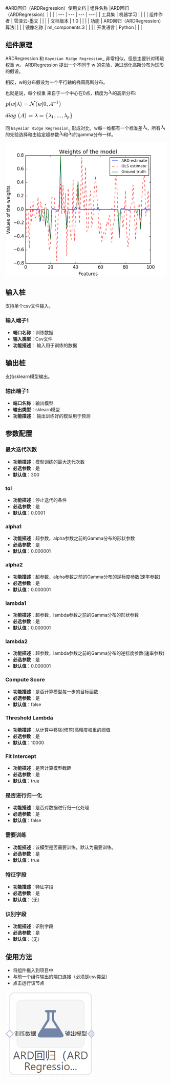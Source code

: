 #ARD回归（ARDRegression）使用文档
| 组件名称 |ARD回归（ARDRegression）|  |  |
| --- | --- | --- | --- |
| 工具集 | 机器学习 |  |  |
| 组件作者 | 雪浪云-墨文 |  |  |
| 文档版本 | 1.0 |  |  |
| 功能 | ARD回归（ARDRegression）算法|  |  |
| 镜像名称 | ml_components:3 |  |  |
| 开发语言 | Python |  |  |

## 组件原理
ARDRegression 和 `Bayesian Ridge Regression`_ 非常相似，但是主要针对稀疏权重 w。 ARDRegression 提出一个不同于 w 的先验，通过弱化高斯分布为球形的假设。

相反，w的分布假设为一个平行轴的椭圆高斯分布。

也就是说，每个权重 来自于一个中心在0点，精度为![](./img/ARD回归1.png)的高斯分布:

![](./img/ARD回归2.png)

![](./img/ARD回归3.png)

同 `Bayesian Ridge Regression`_ 形成对比，w每一维都有一个标准差![](./img/ARD回归1.png)，所有![](./img/ARD回归1.png)的先验选择和由给定超参数![](./img/ARD回归4.png)和![](./img/ARD回归5.png)的gamma分布一样。

![](./img/ARD回归6.png)
## 输入桩
支持单个csv文件输入。
### 输入端子1

- **端口名称**：训练数据
- **输入类型**：Csv文件
- **功能描述**： 输入用于训练的数据
## 输出桩
支持sklearn模型输出。
### 输出端子1

- **端口名称**：输出模型
- **输出类型**：sklearn模型
- **功能描述**： 输出训练好的模型用于预测
## 参数配置
### 最大迭代次数

- **功能描述**：模型训练的最大迭代次数
- **必选参数**：是
- **默认值**：300
### tol

- **功能描述**：停止迭代的条件
- **必选参数**：是
- **默认值**：0.0001
### alpha1

- **功能描述**：超参数，alpha参数之前的Gamma分布的形状参数
- **必选参数**：是
- **默认值**：0.000001
### alpha2

- **功能描述**：超参数，alpha参数之前的Gamma分布的逆标度参数(速率参数)
- **必选参数**：是
- **默认值**：0.000001
### lambda1

- **功能描述**：超参数，lambda参数之前的Gamma分布的形状参数
- **必选参数**：是
- **默认值**：0.000001
### lambda2

- **功能描述**：超参数，lambda参数之前的Gamma分布的逆标度参数(速率参数)
- **必选参数**：是
- **默认值**：0.000001
### Compute Score

- **功能描述**：是否计算模型每一步的目标函数
- **必选参数**：是
- **默认值**：false
### Threshold Lambda

- **功能描述**：从计算中移除(修剪)高精度权重的阈值
- **必选参数**：是
- **默认值**：10000
### Fit Intercept

- **功能描述**：是否计算模型截距
- **必选参数**：是
- **默认值**：true
### 是否进行归一化

- **功能描述**：是否对数据进行归一化处理
- **必选参数**：是
- **默认值**：false
### 需要训练

- **功能描述**：该模型是否需要训练，默认为需要训练。
- **必选参数**：是
- **默认值**：true
### 特征字段

- **功能描述**：特征字段
- **必选参数**：是
- **默认值**：（无）
### 识别字段

- **功能描述**：识别字段
- **必选参数**：是
- **默认值**：（无）
## 使用方法
- 将组件拖入到项目中
- 与前一个组件输出的端口连接（必须是csv类型）
- 点击运行该节点


![](./img/ARD回归7.png)



